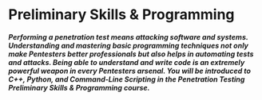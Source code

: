 # Preliminary Skills & Programming

##### *Performing a penetration test means attacking software and systems. Understanding and mastering basic programming techniques not only make Pentesters better professionals but also helps in automating tests and attacks. Being able to understand and write code is an extremely powerful weapon in every Pentesters arsenal. You will be introduced to C++, Python, and Command-Line Scripting in the Penetration Testing Preliminary Skills & Programming course.*
